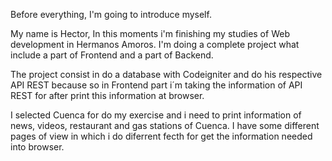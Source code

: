 Before everything, I'm going to introduce myself.

My name is Hector, In this moments i'm finishing my studies of Web development in Hermanos Amoros. I'm doing a complete project what include a part of Frontend and a part of Backend.

The project consist in do a database with Codeigniter and do his respective API REST because so in Frontend part i´m taking the information of API REST for after print this information at browser.

I selected Cuenca for do my exercise and i need to print information of news, videos, restaurant and gas stations of Cuenca. I have some different pages of view in which i do diferrent fecth for get the information needed into browser.

